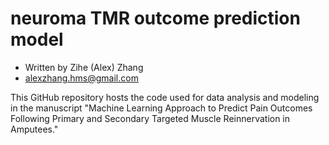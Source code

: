 # neuroma TMR outcome prediction model
- Written by Zihe (Alex) Zhang
- alexzhang.hms@gmail.com

This GitHub repository hosts the code used for data analysis and modeling in the manuscript "Machine Learning Approach to Predict Pain Outcomes Following Primary and Secondary Targeted Muscle Reinnervation in Amputees."
